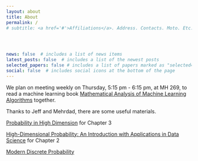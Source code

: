 ```yaml
---
layout: about
title: About
permalink: /
# subtitle: <a href='#'>Affiliations</a>. Address. Contacts. Moto. Etc.


  

news: false  # includes a list of news items
latest_posts: false  # includes a list of the newest posts
selected_papers: false # includes a list of papers marked as "selected={true}"
social: false  # includes social icons at the bottom of the page
---
```


We plan on meeting weekly on Thursday, 5:15 pm - 6:15 pm, at MH 269, to read a machine learning book [Mathematical Analysis of Machine Learning Algorithms](https://tongzhang-ml.org/lt-book.html) together. 

Thanks to Jeff and Mehrdad, there are some useful materials.

[Probability in High Dimension](https://web.math.princeton.edu/~rvan/APC550.pdf) for Chapter 3

[High-Dimensional Probability: An Introduction with Applications in Data Science](https://www.math.uci.edu/~rvershyn/papers/HDP-book/HDP-book.pdf) for Chapter 2

[Modern Discrete Probability](https://people.math.wisc.edu/~roch/mdp/roch-mdp-full.pdf)


